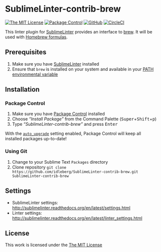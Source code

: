 # SublimeLinter-contrib-brew

[![The MIT License](https://flat.badgen.net/badge/license/MIT/blue)](https://opensource.org/licenses/MIT)
[![Package Control](https://packagecontrol.herokuapp.com/downloads/SublimeLinter-contrib-brew.svg?style=flat-square)](https://packagecontrol.io/packages/SublimeLinter-contrib-brew)
[![GitHub](https://flat.badgen.net/github/release/idleberg/SublimeLinter-contrib-brew)](https://github.com/idleberg/SublimeLinter-contrib-brew/releases)
[![CircleCI](https://flat.badgen.net/circleci/github/idleberg/generator-atom-package-coffeescript)](https://circleci.com/gh/idleberg/SublimeLinter-contrib-brew)

This linter plugin for [SublimeLinter](https://github.com/SublimeLinter/SublimeLinter) provides an interface to [brew](https://brew.sh). It will be used with [Homebrew formulas](https://docs.brew.sh/Formula-Cookbook).

## Prerequisites

1. Make sure you have [SublimeLinter](https://github.com/SublimeLinter/SublimeLinter) installed
2. Ensure that `brew` is installed on your system and available in your [PATH environmental variable](http://sublimelinter.readthedocs.io/en/latest/troubleshooting.html#finding-a-linter-executable)

## Installation

### Package Control

1. Make sure you have [Package Control](https://packagecontrol.io/) installed
2. Choose *“Install Package”* from the Command Palette (<kbd>Super</kbd>+<kbd>Shift</kbd>+<kbd>p</kbd>)
3. Type *“SublimeLinter-contrib-brew”* and press <kbd>Enter</kbd>

With the [`auto_upgrade`](https://packagecontrol.io/docs/settings#setting-auto_upgrade) setting enabled, Package Control will keep all installed packages up-to-date!

### Using Git

1. Change to your Sublime Text `Packages` directory
2. Clone repository `git clone https://github.com/idleberg/SublimeLinter-contrib-brew.git SublimeLinter-contrib-brew`

## Settings

- SublimeLinter settings: http://sublimelinter.readthedocs.org/en/latest/settings.html
- Linter settings: http://sublimelinter.readthedocs.org/en/latest/linter_settings.html

## License

This work is licensed under the [The MIT License](LICENSE)
